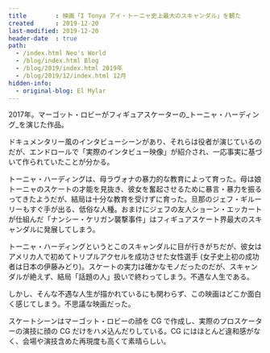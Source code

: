 ```yaml
---
title        : 映画「I Tonya アイ・トーニャ史上最大のスキャンダル」を観た
created      : 2019-12-20
last-modified: 2019-12-20
header-date  : true
path:
  - /index.html Neo's World
  - /blog/index.html Blog
  - /blog/2019/index.html 2019年
  - /blog/2019/12/index.html 12月
hidden-info:
  - original-blog: El Mylar
---
```


2017年。マーゴット・ロビーがフィギュアスケーターの_トーニャ・ハーディング_を演じた作品。

ドキュメンタリー風のインタビューシーンがあり、それらは役者が演じているのだが、エンドロールで「実際のインタビュー映像」が紹介され、一応事実に基づいて作られていたことが分かる。

トーニャ・ハーディングは、母ラヴォナの暴力的な教育によって育った。母は娘トーニャのスケートの才能を見抜き、彼女を奮起させるために暴言・暴力を振るってきたようだが、結局は十分な教育を受けずに育った。旦那のジェフ・ギルーリーもすぐ手が出る、低俗な人種。おまけにジェフの友人ショーン・エッカートが仕組んだ「ナンシー・ケリガン襲撃事件」はフィギュアスケート界最大のスキャンダルに発展してしまう。

トーニャ・ハーディングというとこのスキャンダルに目が行きがちだが、彼女はアメリカ人で初めてトリプルアクセルを成功させた女性選手 (女子史上初の成功者は日本の伊藤みどり)。スケートの実力は確かなモノだったのだが、スキャンダルが絶えず、結局「話題の人」扱いで終わってしまう。不遇な人生である。

しかし、そんな不遇な人生が描かれているにも関わらず、この映画はどこか面白く感じてしまう。不思議な映画だった。

スケートシーンはマーゴット・ロビーの顔を CG で作成し、実際のプロスケーターの演技に顔の CG だけをハメ込んだりしている。CG にはほとんど違和感がなく、会場や演技含めた再現度も高くて素晴らしい。
